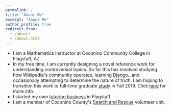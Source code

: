 ```yaml
---
permalink: /
title: "About Me"
excerpt: "About Me"
author_profile: true
redirect_from:
  - /about/
  - /about.html
---
```

* I am a Mathematics Instructor at Coconino Community College in Flagstaff, AZ.
* In my free time, I am currently designing a novel reference work for understanding controversial topics.  So far this has involved studying how Wikipedia's community operates, learning [Django](https://www.djangoproject.com)...and occasionally attempting to determine the nature of truth.  I am hoping to transition this work to full-time graduate [study](http://tyfried.github.io/files/discourse.pdf) in Fall 2019.  Click [here](/portfolio/sunesiary) for more info.  
* I started my own [tutoring business](http://www.flgmathtutor.net) in Flagstaff.
* I am a member of Coconino County's [Search and Rescue](http://coconinosar.org) volunteer unit.

